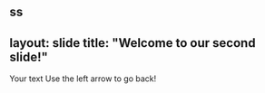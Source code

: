 ss
---
layout: slide
title: "Welcome to our second slide!"
---
Your text
Use the left arrow to go back!
